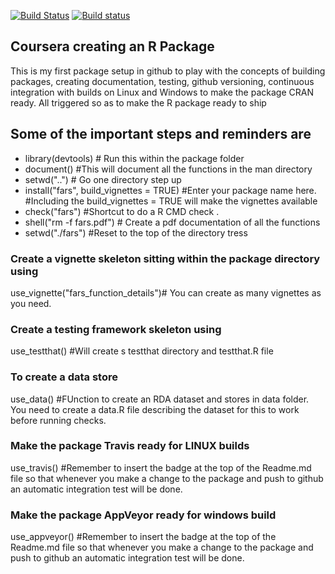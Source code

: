 [![Build Status](https://travis-ci.org/cablegui/fars.svg?branch=master)](https://travis-ci.org/cablegui/fars)
[![Build status](https://ci.appveyor.com/api/projects/status/c6te6ehiviejf5st/branch/master?svg=true)](https://ci.appveyor.com/project/cablegui/fars/branch/master)

Coursera creating an R Package
------------------------------

This is my first package setup in github to play with the concepts of building packages, creating documentation, testing, github versioning, continuous integration with builds on Linux and Windows to make the package CRAN ready. All triggered so as to make the R package ready to ship

Some of the important steps and reminders are
---------------------------------------------

-   library(devtools) \# Run this within the package folder
-   document() \#This will document all the functions in the man directory
-   setwd("..") \# Go one directory step up
-   install("fars", build\_vignettes = TRUE) \#Enter your package name here. \#Including the build\_vignettes = TRUE will make the vignettes available
-   check("fars") \#Shortcut to do a R CMD check .
-   shell("rm -f fars.pdf") \# Create a pdf documentation of all the functions
-   setwd("./fars") \#Reset to the top of the directory tress

### Create a vignette skeleton sitting within the package directory using

use\_vignette("fars\_function\_details")\# You can create as many vignettes as you need.

### Create a testing framework skeleton using

use\_testthat() \#Will create s testthat directory and testthat.R file

### To create a data store

use\_data() \#FUnction to create an RDA dataset and stores in data folder. You need to create a data.R file describing the dataset for this to work before running checks.

### Make the package Travis ready for LINUX builds

use\_travis() \#Remember to insert the badge at the top of the Readme.md file so that whenever you make a change to the package and push to github an automatic integration test will be done.

### Make the package AppVeyor ready for windows build

use\_appveyor() \#Remember to insert the badge at the top of the Readme.md file so that whenever you make a change to the package and push to github an automatic integration test will be done.
